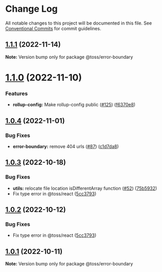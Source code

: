 # Change Log

All notable changes to this project will be documented in this file.
See [Conventional Commits](https://conventionalcommits.org) for commit guidelines.

## [1.1.1](https://github.com/toss/slash/compare/@toss/error-boundary@1.1.0...@toss/error-boundary@1.1.1) (2022-11-14)

**Note:** Version bump only for package @toss/error-boundary





# [1.1.0](https://github.com/toss/slash/compare/@toss/error-boundary@1.0.4...@toss/error-boundary@1.1.0) (2022-11-10)


### Features

* **rollup-config:** Make rollup-config public ([#125](https://github.com/toss/slash/issues/125)) ([f6370e8](https://github.com/toss/slash/commit/f6370e8c4b0fa926e923b518c26b7071ee0e53da))





## [1.0.4](https://github.com/toss/slash/compare/@toss/error-boundary@1.0.3...@toss/error-boundary@1.0.4) (2022-11-01)


### Bug Fixes

* **error-boundary:** remove 404 urls ([#87](https://github.com/toss/slash/issues/87)) ([c1d7da8](https://github.com/toss/slash/commit/c1d7da8ce31db02f395f7d093a2f2f882b3218a0))





## [1.0.3](https://github.com/toss/slash/compare/@toss/error-boundary@1.0.1...@toss/error-boundary@1.0.3) (2022-10-18)


### Bug Fixes

* **utils:** relocate file location isDifferentArray function ([#52](https://github.com/toss/slash/issues/52)) ([75b5932](https://github.com/toss/slash/commit/75b593207ab4382151f552b4fc170e4b25b52b6b))
* Fix type error in @toss/react ([5cc3793](https://github.com/toss/slash/commit/5cc37936e8739204f32f9f50ee61570b758343f8))





## [1.0.2](https://github.com/toss/slash/compare/@toss/error-boundary@1.0.1...@toss/error-boundary@1.0.2) (2022-10-12)


### Bug Fixes

* Fix type error in @toss/react ([5cc3793](https://github.com/toss/slash/commit/5cc37936e8739204f32f9f50ee61570b758343f8))





## [1.0.1](https://github.com/toss/slash/compare/@toss/error-boundary@1.0.0...@toss/error-boundary@1.0.1) (2022-10-11)

**Note:** Version bump only for package @toss/error-boundary
